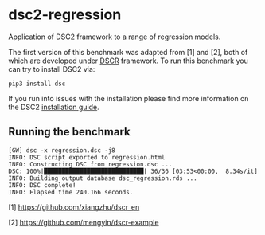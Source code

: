 # dsc2-regression
Application of DSC2 framework to a range of regression models.

The first version of this benchmark was adapted from [1] and [2], both of which are developed under [DSCR](https://github.com/stephens999/dscr) framework. To run this benchmark you can try to install DSC2 via:

```
pip3 install dsc
```
If you run into issues with the installation please find more information on the DSC2 [installation guide](https://stephenslab.github.io/dsc-wiki/installation.html). 

## Running the benchmark
```
[GW] dsc -x regression.dsc -j8
INFO: DSC script exported to regression.html
INFO: Constructing DSC from regression.dsc ...
DSC: 100%|████████████████████████████| 36/36 [03:53<00:00,  8.34s/it]
INFO: Building output database dsc_regression.rds ...
INFO: DSC complete!
INFO: Elapsed time 240.166 seconds.
```

[1] https://github.com/xiangzhu/dscr_en

[2] https://github.com/mengyin/dscr-example
